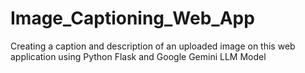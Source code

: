 # Image_Captioning_Web_App
Creating a caption and description of an uploaded image on this web application using Python Flask and Google Gemini LLM Model
